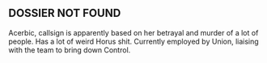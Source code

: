 ## DOSSIER NOT FOUND

Acerbic, callsign is apparently based on her betrayal and murder of a lot of people. Has a lot of weird Horus shit. Currently employed by Union, liaising with the team to bring down Control.